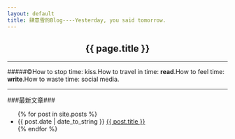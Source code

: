 ```yaml
---
layout: default
title: 肆意雪的Blog----Yesterday, you said tomorrow.
---
```

<center><h2>{{ page.title }}</h2></center>  

***
#####&copy;How to stop time: kiss.How to travel in time: **read**.How to feel time: **write**.How to waste time: social media.       
*** 
###最新文章###
<ul>
{% for post in site.posts %}
<li>{{ post.date | date_to_string }} <a href="{{ site.baseurl }}{{ post.url }}">{{ post.title }}</a></li>
{% endfor %}
</ul>    
